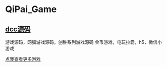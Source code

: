 # QiPai_Game
## [dcc源码](https://source.cddcc.org)
游戏源码，网狐游戏源码，创胜系列游戏源码
金币游戏，电玩拉霸，h5，微信小游戏

[点我查看更多游戏](https://source.cddcc.org)
